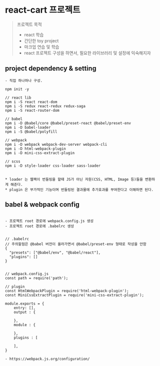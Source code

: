 # react-cart 프로젝트

> 프로젝트 목적
> - react 학습
> - 간단한 toy project
> - 마크업 연습 및 학습
> - react 프로젝트 구성을 하면서, 필요한 라이브러리 및 설정에 익숙해지자


## project dependency & setting

```
- 직접 하나하나 구성.

npm init -y

// react lib
npm i -S react react-dom
npm i -S redux react-redux redux-saga
npm i -S react-router-dom

// babel
npm i -D @babel/core @babel/preset-react @babel/preset-env
npm i -D babel-loader
npm i -S @babel/polyfill

// webpack
npm i -D webpack webpack-dev-server webpack-cli
npm i -D html-webpack-plugin
npm i -D mini-css-extract-plugin

// scss
npm i -D style-loader css-loader sass-loader


* loader 는 웹팩이 번들링을 할때 JS가 아닌 자원(CSS, HTML, Image 등)들을 변환하게 해준다.
* plugin 은 부가적인 기능이며 번들링된 결과물에 추가효과를 부여한다고 이해하면 된다.
```

## babel & webpack config

```

- 프로젝트 root 경로에 webpack.config.js 생성
- 프로젝트 root 경로에 .babelrc 생성


// .babelrc
// 주의할점은 @babel 버전이 올라가면서 @babel/preset-env 형태로 작성을 안함
{
  "presets": ["@babel/env", "@babel/react"],
  "plugins": []
}


// webpack.config.js
const path = require('path');

// plugin
const HtmlWebpackPlugin = require('html-webpack-plugin');
const MiniCssExtractPlugin = require('mini-css-extract-plugin');

module.exports = {
    entry: [],
    output : {

    },
    module : {

    },
    plugins : [

    ],
}

- https://webpack.js.org/configuration/


```
